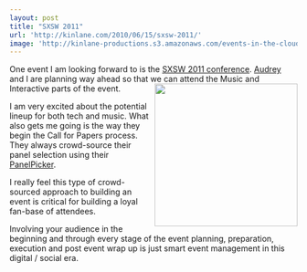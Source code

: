 ```yaml
---
layout: post
title: "SXSW 2011"
url: 'http://kinlane.com/2010/06/15/sxsw-2011/'
image: 'http://kinlane-productions.s3.amazonaws.com/events-in-the-clouds/sxsw.jpg'
---
```


One event I am looking forward to is the [SXSW 2011 conference][1]. [Audrey][2] and I are planning way ahead so that we can attend the Music and Interactive parts of the event.<img class="c1" title="SXWS" src="http://kinlane-productions.s3.amazonaws.com/events-in-the-clouds/sxsw.jpg" alt="" width="250&quot;" align="right" />

I am very excited about the potential lineup for both tech and music. What also gets me going is the way they begin the Call for Papers process. They always crowd-source their panel selection using their [PanelPicker][1].

I really feel this type of crowd-sourced approach to building an event is critical for building a loyal fan-base of attendees.

Involving your audience in the beginning and through every stage of the event planning, preparation, execution and post event wrap up is just smart event management in this digital / social era.

   [1]: http://panelpicker.sxsw.com/
   [2]: http://www.audreywatters.com
